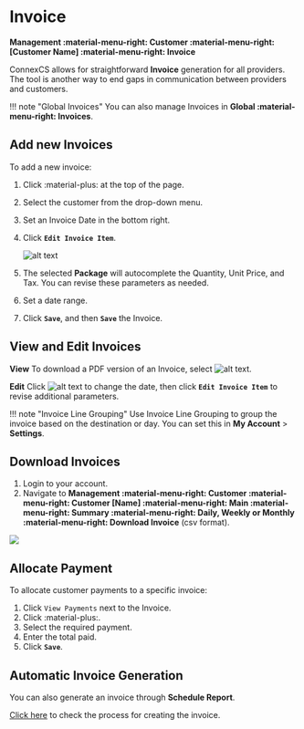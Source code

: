 # Invoice

**Management :material-menu-right: Customer :material-menu-right: [Customer Name] :material-menu-right: Invoice**

ConnexCS allows for straightforward **Invoice** generation for all providers. The tool is another way to end gaps in communication between providers and customers.

!!! note "Global Invoices"
    You can also manage Invoices in **Global :material-menu-right: Invoices**.

## Add new Invoices

To add a new invoice:

1. Click :material-plus: at the top of the page.
2. Select the customer from the drop-down menu.
3. Set an Invoice Date in the bottom right.
4. Click **`Edit Invoice Item`**.

    ![alt text][invoice-8]

5. The selected **Package** will autocomplete the Quantity, Unit Price, and Tax. You can revise these parameters as needed.
6. Set a date range.
7. Click **`Save`**, and then **`Save`** the Invoice.

## View and Edit Invoices

**View**
To download a PDF version of an Invoice, select ![alt text][invoice-pdf].

**Edit**
Click ![alt text][invoice-edit] to change the date, then click **`Edit Invoice Item`** to revise additional parameters.

!!! note "Invoice Line Grouping"
    Use Invoice Line Grouping to group the invoice based on the destination or day. You can set this in **My Account** > **Settings**.

## Download Invoices

1. Login to your account.
2. Navigate to **Management :material-menu-right: Customer :material-menu-right: Customer [Name] :material-menu-right: Main :material-menu-right: Summary :material-menu-right: Daily, Weekly or Monthly :material-menu-right: Download Invoice** (csv format).

<img src= "/misc/img/in1.png">

## Allocate Payment

To allocate customer payments to a specific invoice:

1. Click `View Payments` next to the Invoice.
2. Click :material-plus:.
3. Select the required payment.
4. Enter the total paid.
5. Click **`Save`**.

## Automatic Invoice Generation

You can also generate an invoice through **Schedule Report**.

[Click here](https://docs.connexcs.com/report/#schedule-report) to check the process for creating the invoice.

[invoice-8]: /misc/img/229.png "Invoice-8"

[invoice-pdf]: /misc/img/invoice-pdf.png "Invoice PDF"
[invoice-edit]: /misc/img/invoice-edit.png "Edit Invoice"
<!--stackedit_data:
eyJoaXN0b3J5IjpbMTAzNjY4NTkzMl19
-->